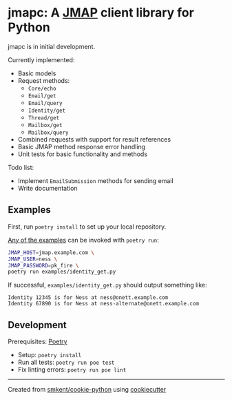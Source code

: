 # jmapc: A [JMAP][jmapio] client library for Python

jmapc is in initial development.

Currently implemented:

* Basic models
* Request methods:
  * `Core/echo`
  * `Email/get`
  * `Email/query`
  * `Identity/get`
  * `Thread/get`
  * `Mailbox/get`
  * `Mailbox/query`
* Combined requests with support for result references
* Basic JMAP method response error handling
* Unit tests for basic functionality and methods

Todo list:

* Implement `EmailSubmission` methods for sending email
* Write documentation

## Examples

First, run `poetry install` to set up your local repository.

[Any of the examples](/examples) can be invoked with `poetry run`:

```sh
JMAP_HOST=jmap.example.com \
JMAP_USER=ness \
JMAP_PASSWORD=pk_fire \
poetry run examples/identity_get.py
```

If successful, `examples/identity_get.py` should output something like:

```
Identity 12345 is for Ness at ness@onett.example.com
Identity 67890 is for Ness at ness-alternate@onett.example.com
```

## Development

Prerequisites: [Poetry][poetry]

* Setup: `poetry install`
* Run all tests: `poetry run poe test`
* Fix linting errors: `poetry run poe lint`

---

Created from [smkent/cookie-python][cookie-python] using
[cookiecutter][cookiecutter]

[cookie-python]: https://github.com/smkent/cookie-python
[cookiecutter]: https://github.com/cookiecutter/cookiecutter
[jmapio]: https://jmap.io
[poetry]: https://python-poetry.org/docs/#installation
